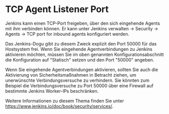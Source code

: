 # TCP Agent Listener Port

Jenkins kann einen TCP-Port freigeben, über den sich eingehende Agents mit ihm verbinden können. Er kann unter Jenkins verwalten -> Security -> Agents -> TCP port for inbound agents konfiguriert werden.

Das Jenkins-Dogu gibt zu diesem Zweck explizit den Port 50000 für das Hostsystem frei. Wenn Sie eingehende Agentverbindungen zu Jenkins aktivieren möchten, müssen Sie im oben genannten Konfigurationsabschnitt die Konfiguration auf "Statisch" setzen und den Port "50000" angeben.

Wenn Sie eingehende Agentverbindungen aktivieren, sollten Sie auch die Aktivierung von Sicherheitsmaßnahmen in Betracht ziehen, um unerwünschte Verbindungsversuche zu verhindern. Sie könnten zum Beispiel die Verbindungsversuche zu Port 50000 über eine Firewall auf bestimmte Jenkins Worker-IPs beschränken.

Weitere Informationen zu diesem Thema finden Sie unter https://www.jenkins.io/doc/book/security/services/.

